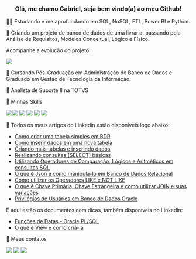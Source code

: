 <h3 align="center">Olá, me chamo Gabriel, seja bem vindo(a) ao meu Github!</h3>
 
🧑‍💻 Estudando e me aprofundando em SQL, NoSQL, ETL, Power BI e Python.

🔭 Criando um projeto de banco de dados de uma livraria, passando pela Análise de Requisitos, Modelos Conceitual, Lógico e Físico.

Acompanhe a evolução do projeto:  

[<img src="https://img.shields.io/badge/GitHub-100000?style=for-the-badge&logo=github&logoColor=white"/>](https://github.com/GabrielSQL2022/projeto-livraria)

📖 Cursando Pós-Graduação em Administração de Banco de Dados e Graduado em Gestão de Tecnologia da Informação.

💼 Analista de Suporte II na TOTVS

🎯 Minhas Skills

<img src ="https://img.shields.io/badge/Oracle-F80000?style=for-the-badge&logo=oracle&logoColor=black"/><img src ="https://img.shields.io/badge/PLSQL-F80000?style=for-the-badge&logo=oracle&logoColor=black"/> <img src ="https://img.shields.io/badge/Microsoft%20SQL%20Server-CC2927?style=for-the-badge&logo=microsoft%20sql%20server&logoColor=white"/>
<img src ="https://img.shields.io/badge/MySQL-005C84?style=for-the-badge&logo=mysql&logoColor=white"/>
<img src ="https://img.shields.io/badge/Google%20Sheets-34A853?style=for-the-badge&logo=google-sheets&logoColor=white"/>
<img src ="https://img.shields.io/badge/Microsoft_Excel-217346?style=for-the-badge&logo=microsoft-excel&logoColor=white"/>


🌱 Todos os meus artigos do Linkedin estão disponíveis logo abaixo:

 - [Como criar uma tabela simples em BDR](https://www.linkedin.com/pulse/como-criar-uma-tabela-simples-em-bdr-descomplica-leite-angelo-neiva)
 - [Como inserir dados em uma nova tabela](https://www.linkedin.com/pulse/como-inserir-dados-em-uma-nova-tabela-descomplica-gabriel)
 - [Criando mais tabelas e inserindo dados](https://www.linkedin.com/pulse/criando-mais-tabelas-e-inserindo-dados-descomplica-gabriel)
 - [Realizando consultas (SELECT) básicas](https://www.linkedin.com/pulse/realizando-consultas-select-b%C3%A1sicas-descomplica-leite-angelo-neiva-1f)
 - [Utilizando Operadores de Comparação, Lógicos e Aritméticos em consultas SQL](https://www.linkedin.com/pulse/utilizando-operadores-de-compara%C3%A7%C3%A3o-l%C3%B3gicos-e-em-sql-gabriel/)
 - [O que é Json e como manipula-lo em Banco de Dados Relacional](https://www.linkedin.com/pulse/o-que-%C3%A9-json-e-como-manipula-lo-em-banco-de-dados-gabriel)
 - [Como utilizar os Operadores LIKE e NOT LIKE](https://www.linkedin.com/pulse/como-utilizar-os-operadores-like-e-descomplica-leite-angelo-neiva)
 - [O que é Chave Primária, Chave Estrangeira e como utilizar JOIN e suas variações](https://www.linkedin.com/pulse/o-que-%C3%A9-chave-prim%C3%A1ria-estrangeira-e-como-utilizar-gabriel)
 - [Privilégios de Usuários em Banco de Dados Oracle](https://www.linkedin.com/pulse/privil%25C3%25A9gios-de-usu%25C3%25A1rios-em-banco-dados-oracle-leite-angelo-neiva/?published=t&trackingId=m1myK2EOS%2Fis%2BzKHi7cOFw%3D%3D)

E aqui estão os documentos com dicas, também disponíveis no Linkedin:

- [Funções de Datas - Oracle PL/SQL](https://www.linkedin.com/posts/gabriel-l-a-neiva_fun%C3%A7%C3%B5es-de-data-plsql-gabriel-leite-activity-6963092579252908032-zORc?utm_source=linkedin_share&utm_medium=android_app)
 - [O que é View e como criá-la](https://www.linkedin.com/posts/gabriel-l-a-neiva_o-que-%C3%A9-uma-view-e-como-cri%C3%A1-la-activity-6974048621788827648-Lz9e?utm_source=share&utm_medium=member_desktop)

📧 Meus contatos

[<img src="https://img.shields.io/badge/linkedin-%230077B5.svg?&style=for-the-badge&logo=linkedin&logoColor=white" />](https://www.linkedin.com/in/gabriel-l-a-neiva/)
[<img src = "https://img.shields.io/badge/instagram-%23E4405F.svg?&style=for-the-badge&logo=instagram&logoColor=white">](https://www.instagram.com/gabrielneiva26/)
[<img src="https://img.shields.io/badge/Gmail-D14836?style=for-the-badge&logo=gmail&logoColor=white"/>](mailto:gabrielleite.26@gmail.com)
